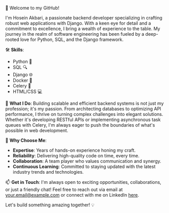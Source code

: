 
👋 Welcome to my GitHub!

I'm Hosein Akbari, a passionate backend developer specializing in crafting robust web applications with Django. With a keen eye for detail and a commitment to excellence, I bring a wealth of experience to the table. My journey in the realm of software engineering has been fueled by a deep-rooted love for Python, SQL, and the Django framework.

🛠️ **Skills**:
- Python 🐍
- SQL 🔍
- Django 🌐
- Docker 🐳
- Celery 🌱
- HTML/CSS 💻

🚀 **What I Do**:
Building scalable and efficient backend systems is not just my profession; it's my passion. From architecting databases to optimizing API performance, I thrive on turning complex challenges into elegant solutions. Whether it's developing RESTful APIs or implementing asynchronous task queues with Celery, I'm always eager to push the boundaries of what's possible in web development.

🌟 **Why Choose Me**:
- **Expertise**: Years of hands-on experience honing my craft.
- **Reliability**: Delivering high-quality code on time, every time.
- **Collaboration**: A team player who values communication and synergy.
- **Continuous Learning**: Committed to staying updated with the latest industry trends and technologies.

📫 **Get in Touch**:
I'm always open to exciting opportunities, collaborations, or just a friendly chat! Feel free to reach out via email at [your.email@example.com](mailto:your.email@example.com) or connect with me on LinkedIn [here](https://www.linkedin.com/in/your-linkedin-profile).

Let's build something amazing together! 💡


